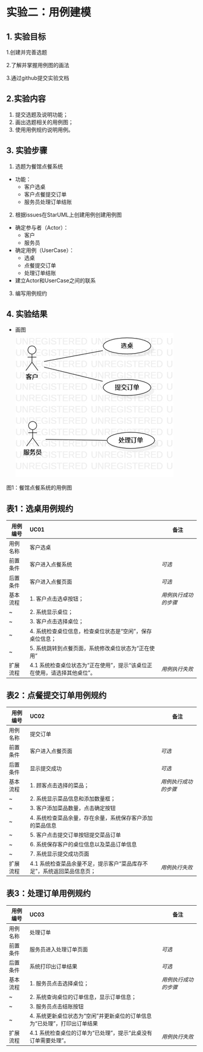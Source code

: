 # 实验二：用例建模

## 1. 实验目标

1.创建并完善选题

2.了解并掌握用例图的画法

3.通过github提交实验文档
## 2.实验内容

1. 提交选题及说明功能；
2. 画出选题相关的用例图；
3. 使用用例规约说明用例。

## 3. 实验步骤

1. 选题为餐馆点餐系统  
  - 功能：
    - 客户选桌
    - 客户点餐提交订单
    - 服务员处理订单结账
2. 根据issues在StarUML上创建用例创建用例图     
 - 确定参与者（Actor）：
    - 客户
    - 服务员  
 - 确定用例（UserCase）：
    - 选桌
    - 点餐提交订单
    - 处理订单结账  
 - 建立Actor和UserCase之间的联系
3. 编写用例规约

## 4. 实验结果

- 画图  
![用例图](./Lab2_UseCaseDiagram.jpg)

图1：餐馆点餐系统的用例图

## 表1：选桌用例规约  

用例编号  | UC01 | 备注  
-|:-|-  
用例名称  | 客户选桌  |   
前置条件  |  客户进入点餐系统   | *可选*   
后置条件  | 客户进入点餐页面     | *可选*   
基本流程  | 1. 客户点击选卓按钮；  |*用例执行成功的步骤*    
~| 2. 系统显示桌位；  |   
~| 3. 客户点击选择桌位；  |  
~| 4. 系统检查桌位信息，检查桌位状态是“空闲”，保存桌位信息；  | 
~| 5. 系统跳转到点餐页面，系统修改桌位状态为“正在使用” |   
 扩展流程  | 4.1 系统检查桌位状态为“正在使用”，提示“该桌位正在使用，请选择其他桌位”。 |*用例执行失败*    


## 表2：点餐提交订单用例规约  

用例编号  | UC02 | 备注  
-|:-|-  
用例名称  | 提交订单  |   
前置条件  |  客户进入点餐页面   | *可选*   
后置条件  |  显示提交成功  | *可选*   
基本流程  | 1. 顾客点击选择的菜品；  |*用例执行成功的步骤*    
~| 2. 系统显示菜品信息和添加数量框；  |   
~| 3. 客户添加菜品数量，点击确定按钮 | 
~| 4. 系统检查菜品余量，存在余量，系统保存客户添加的菜品信息 |
~| 5. 客户点击提交订单按钮提交菜品订单  | 
~| 6. 系统保存客户的桌位信息以及菜品订单信息  |   
~| 7. 系统显示提交成功页面  |  
扩展流程  | 4.1 系统检查菜品余量不足，提示客户“菜品库存不足”，系统返回菜品信息页；  |*用例执行失败*    


## 表3：处理订单用例规约  

用例编号  | UC03 | 备注  
-|:-|-  
用例名称  |  处理订单  |   
前置条件  |  服务员进入处理订单页面   | *可选*   
后置条件  |  系统打印出订单结果  | *可选*   
基本流程  | 1. 服务员点击选择桌位；  |*用例执行成功的步骤*    
~| 2. 系统查询桌位的订单信息，显示订单信息；  |   
~| 3. 服务员点击结账按钮  |  
~| 4. 系统更新桌位状态为“空闲”并更新桌位的订单信息为“已处理”，打印出订单结果 |  
扩展流程  | 4.1 系统检查桌位的订单为“已处理”，提示“此桌没有订单需要处理”。  |*用例执行失败* 


